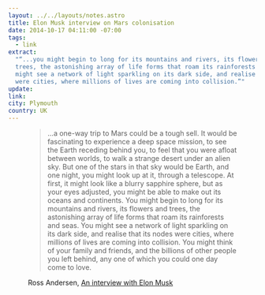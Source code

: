 ```yaml
---
layout: ../../layouts/notes.astro
title: Elon Musk interview on Mars colonisation
date: 2014-10-17 04:11:00 -07:00
tags:
  - link
extract:
  "“...you might begin to long for its mountains and rivers, its flowers and
  trees, the astonishing array of life forms that roam its rainforests and seas. You
  might see a network of light sparkling on its dark side, and realise that its nodes
  were cities, where millions of lives are coming into collision.”"
update:
link:
city: Plymouth
country: UK
---
```


<figure>
    <blockquote>
    <p>...a one-way trip to Mars could be a tough sell. It would be fascinating to experience a deep space mission, to see the Earth receding behind you, to feel that you were afloat between worlds, to walk a strange desert under an alien sky. But one of the stars in that sky would be Earth, and one night, you might look up at it, through a telescope. At first, it might look like a blurry sapphire sphere, but as your eyes adjusted, you might be able to make out its oceans and continents. You might begin to long for its mountains and rivers, its flowers and trees, the astonishing array of life forms that roam its rainforests and seas. You might see a network of light sparkling on its dark side, and realise that its nodes were cities, where millions of lives are coming into collision. You might think of your family and friends, and the billions of other people you left behind, any one of which you could one day come to love.</p>
    </blockquote>
    <figcaption class="cite">
        <p>Ross Andersen, <a href="http://aeon.co/magazine/technology/the-elon-musk-interview-on-mars/">An interview with Elon Musk</a></p>
    </figcaption>
</figure>
